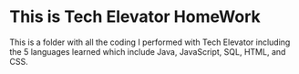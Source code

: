 # This is Tech Elevator HomeWork
This is a folder with all the coding I performed with Tech Elevator including the 5 languages learned 
which include Java, JavaScript, SQL, HTML, and CSS. 
